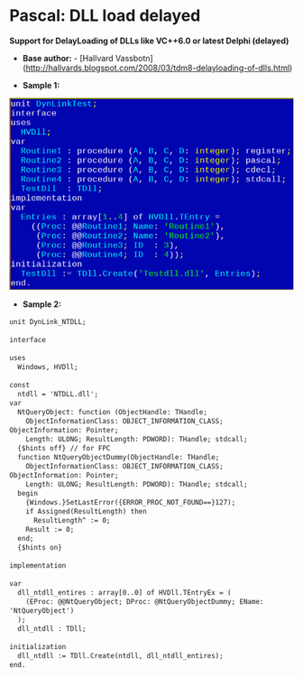 # Pascal: DLL load delayed
**Support for DelayLoading of DLLs like VC++6.0 or latest Delphi (delayed)**


- **Base author:**
      - [Hallvard Vassbotn] (http://hallvards.blogspot.com/2008/03/tdm8-delayloading-of-dlls.html)
 
- **Sample 1:**

![Sample](img/sample.png?raw=true "Sample code")

- **Sample 2:**
```delphi
unit DynLink_NTDLL;

interface

uses
  Windows, HVDll;

const
  ntdll = 'NTDLL.dll';
var
  NtQueryObject: function (ObjectHandle: THandle;
    ObjectInformationClass: OBJECT_INFORMATION_CLASS; ObjectInformation: Pointer;
    Length: ULONG; ResultLength: PDWORD): THandle; stdcall;
  {$hints off} // for FPC
  function NtQueryObjectDummy(ObjectHandle: THandle;
    ObjectInformationClass: OBJECT_INFORMATION_CLASS; ObjectInformation: Pointer;
    Length: ULONG; ResultLength: PDWORD): THandle; stdcall;
  begin
    {Windows.}SetLastError({ERROR_PROC_NOT_FOUND==}127);
    if Assigned(ResultLength) then
      ResultLength^ := 0;
    Result := 0;
  end;
  {$hints on}

implementation

var
  dll_ntdll_entires : array[0..0] of HVDll.TEntryEx = (
    (EProc: @@NtQueryObject; DProc: @NtQueryObjectDummy; EName: 'NtQueryObject')
  );
  dll_ntdll : TDll;

initialization
  dll_ntdll := TDll.Create(ntdll, dll_ntdll_entires);
end.
```
